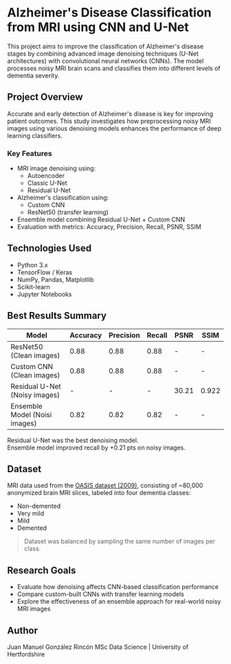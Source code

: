 # Alzheimer's Disease Classification from MRI using CNN and U-Net

This project aims to improve the classification of Alzheimer's disease stages by combining advanced image denoising techniques (U-Net architectures) with convolutional neural networks (CNNs). The model processes noisy MRI brain scans and classifies them into different levels of dementia severity.

## Project Overview

Accurate and early detection of Alzheimer's disease is key for improving patient outcomes. This study investigates how preprocessing noisy MRI images using various denoising models enhances the performance of deep learning classifiers.

### Key Features

- MRI image denoising using:
  - Autoencoder
  - Classic U-Net
  - Residual U-Net
- Alzheimer's classification using:
  - Custom CNN
  - ResNet50 (transfer learning)
- Ensemble model combining Residual U-Net + Custom CNN
- Evaluation with metrics: Accuracy, Precision, Recall, PSNR, SSIM

## Technologies Used

- Python 3.x
- TensorFlow / Keras
- NumPy, Pandas, Matplotlib
- Scikit-learn
- Jupyter Notebooks

## Best Results Summary

| Model            | Accuracy | Precision | Recall | PSNR   | SSIM  |
|------------------|----------|-----------|--------|--------|-------|
| ResNet50 (Clean images)        | 0.88     | 0.88      | 0.88   |   -    |   -   |
| Custom CNN (Clean images)       | 0.88     | 0.88      | 0.88   |   -    |   -   |
| Residual U-Net (Noisy images)   |   -      |    -      |   -    | 30.21  | 0.922 |
| Ensemble Model (Noisi images)   | 0.82     | 0.82      | 0.82   |   -    |   -   |

 Residual U-Net was the best denoising model.  
 Ensemble model improved recall by +0.21 pts on noisy images.

## Dataset

MRI data used from the [OASIS dataset (2009)](https://www.oasis-brains.org/), consisting of ~80,000 anonymized brain MRI slices, labeled into four dementia classes:
- Non-demented
- Very mild
- Mild
- Demented

> Dataset was balanced by sampling the same number of images per class.

##  Research Goals

- Evaluate how denoising affects CNN-based classification performance
- Compare custom-built CNNs with transfer learning models
- Explore the effectiveness of an ensemble approach for real-world noisy MRI images

##  Author

Juan Manuel González Rincón
MSc Data Science | University of Hertfordshire
